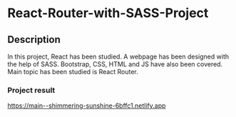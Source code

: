 # React-Router-with-SASS-Project
## Description

In this project, React has been studied. A webpage has been designed with the help of SASS. Bootstrap, CSS, HTML and JS have also been covered. Main topic has been studied is React Router.
### Project result
https://main--shimmering-sunshine-6bffc1.netlify.app
